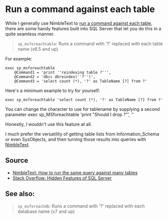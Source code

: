 # Run a command against each table

While I generally use NimbleText to [run a command against each table](http://nimbletext.com/HowTo/OneQueryManyTables), there are some handy features built into SQL Server that let you do this in a quite seamless manner.

> `sp_msforeachtable`: Runs a command with '?' replaced with each table name (v6.5 and up)

For example:


    exec sp_msforeachtable
        @Command1 = 'print ''reindexing table ?''',
        @Command2 = 'dbcc dbreindex(''?'')',
        @Command3 = 'select count (*), '?' as TableName [?] from ?'

Here's a minimum example to try for yourself:

    exec sp_msforeachtable 'select count (*), '?' as TableName [?] from ?'


You can change the character to use for tablename by supplying a second parameter
    exec sp_MSforeachtable 'print "Should I drop *?"', '*'


Honestly, I wouldn't use this feature at all.

I much prefer the versatility of getting table lists from Information_Schema or even SysObjects, and then turning those results into queries with [NimbleText](http://nimbletext.com/HowTo/OneQueryManyTables).

## Source

 * [NimbleText: How to run the same query against many tables](http://nimbletext.com/HowTo/OneQueryManyTables)
 * [Stack Overflow: Hidden Features of SQL Server](http://stackoverflow.com/questions/121243/hidden-features-of-sql-server)

## See also:

> `sp_msforeachdb`: Runs a command with '?' replaced with each database name (v7 and up)
